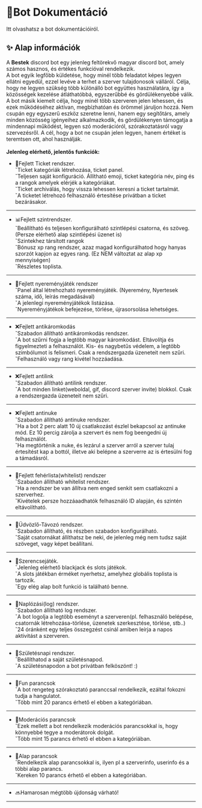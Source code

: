 # 📘Bot Dokumentáció <br>
Itt olvashatsz a bot dokumentációiról.
 ## ✨ Alap információk 

A **Bestek** discord bot egy jelenleg feltörekvő magyar discord bot, amely számos hasznos, és értékes funkcióval rendelkezik.<br>
A bot egyik legfőbb küldetése, hogy minél több feladatot képes legyen ellátni egyedül, ezzel levéve a terhet a szerver tulajdonosok válláról. Célja, hogy ne legyen szükség több különálló bot együttes használatára, így a közösségek kezelése átláthatóbbá, egyszerűbbé és gördülékenyebbé válik.<br>
A bot másik kiemelt célja, hogy minél több szerveren jelen lehessen, és ezek működéséhez aktívan, megbízhatóan és örömmel járuljon hozzá. Nem csupán egy egyszerű eszköz szeretne lenni, hanem egy segítőtárs, amely minden közösség igényeihez alkalmazkodik, és gördülékenyen támogatja a mindennapi működést, legyen szó moderációról, szórakoztatásról vagy szervezésről. A cél, hogy a bot ne csupán jelen legyen, hanem értéket is teremtsen ott, ahol használják.<br><br>
**Jelenleg elérhető, jelentős funkciók:**
  - 🎫Fejlett Ticket rendszer. <br>
    ˇTicket kategóriák létrehozása, ticket panel. <br>
    ˇTeljesen saját konfiguráció. Állítható emoji, ticket kategória név, ping és a rangok amelyek elérjék a kategóriákat.<br>
    ˇTicket archiválás, hogy vissza lehessen keresni a ticket tartalmát. <br>
    ˇA ticketet létrehozó felhasználó értesítése privátban a ticket bezárásakor. <br>
  --------------------------------------------------------------------------------

  - 📊Fejlett szintrendszer.<br>
    ˇBeállítható és teljesen konfigurálható szintlépési csatorna, és szöveg. (Persze elérhető alap szintlépési üzenet is)<br>
    ˇSzintekhez társított rangok<br>
    ˇBónusz xp rang rendszer, azaz magad konfigurálhatod hogy hanyas szorzót kapjon az egyes rang. (Ez NEM változtat az alap xp mennyiségen)<br>
    ˇRészletes toplista.<br>
  --------------------------------------------------------------------------------

  - 🎉Fejlett nyereményjáték rendszer<br>
    ˇPanel által létrehozható nyereményjáték. (Nyeremény, Nyertesek száma, idő,  leírás megadásával)<br>
    ˇA jelenlegi nyereményjátékok listázása.<br>
    ˇNyereményjátékok befejezése, törlése, újrasorsolása lehetséges.<br>
  --------------------------------------------------------------------------------

  - ❌Fejlett antikáromkodás<br>
    ˇSzabadon állítható antikáromkodás rendszer.<br>
    ˇA bot szűrni fogja a legtöbb magyar káromkodást. Eltávolítja és figyelmezteti a felhasználót. Kis- és nagybetűs védelem, a legtöbb szimbólumot is felismeri. Csak a rendszergazda üzeneteit nem szűri.<br>
    ˇFelhasználó vagy rang kivétel hozzáadása.<br>
  --------------------------------------------------------------------------------

  - ❌Fejlett antilink<br>
    ˇSzabadon állítható antilink rendszer.<br>
    ˇA bot minden linket(weboldal, gif, discord szerver invite) blokkol. Csak a rendszergazda üzeneteit nem szűri.<br>
  --------------------------------------------------------------------------------

  - ❌Fejlett antinuke<br>
    ˇSzabadon állítható antinuke rendszer.<br>
    ˇHa a bot 2 perc alatt 10 új csatlakozást észlel bekapcsol az antinuke mód. Ez 10 percig zárolja a szervert és nem fog beengedni új felhasználót.<br>
    ˇHa megtörténik a nuke, és lezárul a szerver arról a szerver tulaj értesítést kap a bottól, illetve aki belépne a szerverre az is értesülni fog a támadásról.<br>
  --------------------------------------------------------------------------------

  - 📑Fejlett fehérlista(whitelist) rendszer<br>
    ˇSzabadon állítható whitelist rendszer.<br>
    ˇHa a rendszer be van állítva nem enged senkit sem csatlakozni a szerverhez.<br>
    ˇKivételek persze hozzáaadhatók felhasználó ID alapján, és szintén eltávolítható.<br>
  --------------------------------------------------------------------------------

  - 👋Üdvözlő-Távozó rendszer.<br>
    ˇSzabadon állítható, és részben szabadon konfigurálható.<br>
    ˇSaját csatornákat állíthatsz be neki, de jelenleg még nem tudsz saját szöveget, vagy képet beállítani.<br>
  --------------------------------------------------------------------------------

  - 🎲Szerencsejáték.<br>
    ˇJelenleg elérhető blackjack és slots játékok.<br>
    ˇA slots játékban érméket nyerhetsz, amelyhez globális toplista is tartozik.<br>
    ˇEgy elég alap bolt funkció is található benne.<br>
  --------------------------------------------------------------------------------

  - 🧧Naplózási(log) rendszer.<br>
    ˇSzabadon állítható log rendszer.<br>
    ˇA bot logolja a legtöbb eseményt a szerveren(pl. felhasználó belépése, csatornák létrehozása-törlése, üzenetek szerkesztése, törlése, stb..)<br>
    ˇ24 óránként egy teljes összegzést csinál amiben leírja a napos aktivitást a szerveren.<br>
  --------------------------------------------------------------------------------

  - 🍰Születésnapi rendszer.<br>
    ˇBeállíthatod a saját születésnapod.<br>
    ˇA születésnapodon a bot privátban felköszönt! :)<br>
  --------------------------------------------------------------------------------

  - 🤣Fun parancsok<br>
    ˇA bot rengeteg szórakoztató paranccsal rendelkezik, ezáltal fokozni tudja a hangulatot.<br>
    ˇTöbb mint 20 parancs érhető el ebben a kategóriában.<br>
  --------------------------------------------------------------------------------

  - 🔨Moderációs parancsok<br>
    ˇEzek mellett a bot rendelkezik moderációs parancsokkal is, hogy könnyebbé tegye a moderátorok dolgát.<br>
    ˇTöbb mint 15 parancs érhető el ebben a kategóriában.<br>
  --------------------------------------------------------------------------------

  - 🔑Alap parancsok<br>
    ˇRendelkezik alap parancsokkal is, ilyen pl a szerverinfo, userinfo és a többi alap parancs.<br>
    ˇKereken 10 parancs érhető el ebben a kategóriában.<br>
  --------------------------------------------------------------------------------

  - 🔜Hamarosan mégtöbb újdonság várható!<br>
  --------------------------------------------------------------------------------












